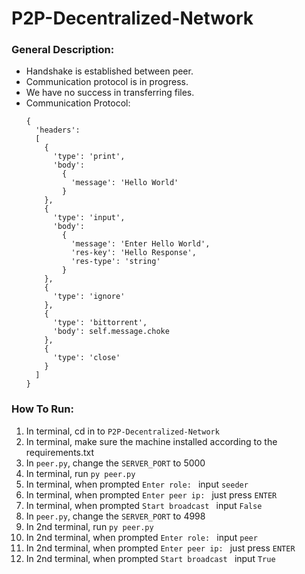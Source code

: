 # P2P-Decentralized-Network
### General Description:
* Handshake is established between peer.
* Communication protocol is in progress. 
* We have no success in transferring files.
* Communication Protocol:
  ```
  {
    'headers': 
    [
      {
        'type': 'print',
        'body': 
          {
            'message': 'Hello World'
          }
      },
      {
        'type': 'input',
        'body': 
          {
            'message': 'Enter Hello World',
            'res-key': 'Hello Response',
            'res-type': 'string'
          }
      },
      {
        'type': 'ignore'
      },
      {
        'type': 'bittorrent',
        'body': self.message.choke
      },
      {
        'type': 'close'
      }
    ]
  }
  ```

### How To Run:
1. In terminal, cd in to `P2P-Decentralized-Network`
2. In terminal, make sure the machine installed according to the requirements.txt
3. In `peer.py`, change the `SERVER_PORT` to 5000
4. In terminal, run `py peer.py`
5. In terminal, when prompted `Enter role: ` input `seeder`
6. In terminal, when prompted `Enter peer ip: ` just press `ENTER`
7. In terminal, when prompted `Start broadcast ` input `False`
8. In `peer.py`, change the `SERVER_PORT` to 4998
9. In 2nd terminal, run `py peer.py`
10. In 2nd terminal, when prompted `Enter role: ` input `peer`
11. In 2nd terminal, when prompted `Enter peer ip: ` just press `ENTER`
12. In 2nd terminal, when prompted `Start broadcast ` input `True`
